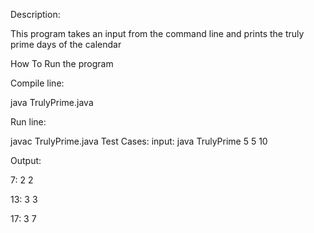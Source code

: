 Description: 

This program takes an input from the command line and prints the truly prime days of
the calendar



How To Run the program

Compile line:

java TrulyPrime.java

Run line:

javac TrulyPrime.java Test Cases: input: java TrulyPrime 5 5 10



Output:

7: 2 2

13: 3 3

17: 3 7
